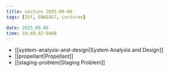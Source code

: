 ```yaml
---
title: Lecture 2025-09-08
tags: [25f, ENAE457, Lectures]

date: 2025.09.08
time: 19:40:42-0400
---
```


- [[system-analysis-and-design|System Analysis and Design]]
- [[propellant|Propellant]]
- [[staging-problem|Staging Problem]]
